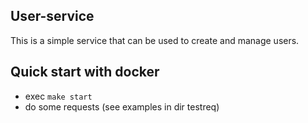 ## User-service

This is a simple service that can be used to create and manage users.

## Quick start with docker
* exec `make start`
* do some requests (see examples in dir testreq)

